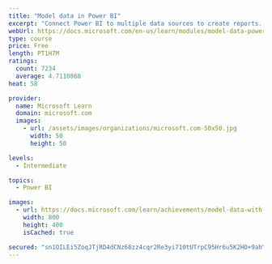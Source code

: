 ```yaml
---
title: "Model data in Power BI"
excerpt: "Connect Power BI to multiple data sources to create reports. Define the relationship between your data sources."
webUrl: https://docs.microsoft.com/en-us/learn/modules/model-data-power-bi/
type: course
price: Free
length: PT1H7M
ratings:
  count: 7234
  average: 4.7110868
heat: 58

provider:
  name: Microsoft Learn
  domain: microsoft.com
  images:
    - url: /assets/images/organizations/microsoft.com-50x50.jpg
      width: 50
      height: 50

levels:
  - Intermediate

topics:
  - Power BI

images:
  - url: https://docs.microsoft.com/learn/achievements/model-data-with-power-bi-desktop-social.png
    width: 800
    height: 400
    isCached: true

secured: "sn1OILEi5ZoqJTjRD4dCNz68zz4cqr2Re3yi710tUTrpC95Hr6u5K2HO+9ahYgDQP6x38Au3EX2rKbN8Fi5QPzz5dCen/5g7KALn+u4fCH2I8CVKOXTUKQCoKNmA1V4R/7MCjloGCGlB1OncOxJsRhFVCE+eWqmkMZbXwv5Nxs2Qmt2rNgkJT+iHA8BdCQ2I4W6VuUyU5PnAPv1+x81PjTPWudVjzzmndd2Od5UYxiDz++gihPHPOkZmBYuWXQBuLtctZJRACM2EMOasEUrapCvlonua4gLEkRhuDhFmuONFPgY6Mo7d5jYeSSDH8BXc3GF7xVLZu4zzQKpYCn2gpyOheq3k8agJOskpmV2lBA07JhVnxfPVRQD0VGv30lhKxk0k8DSC/tKd1X90tM5s0DDYiDVU7laFDIsceTGL0w4=;HpM1eT5eMULcZ6kboVfdOw=="
---
```


